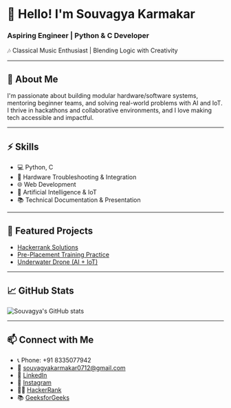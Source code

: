 # 👋 Hello! I'm Souvagya Karmakar

### Aspiring Engineer | Python & C Developer  
🎶 Classical Music Enthusiast | Blending Logic with Creativity

---

## 🧠 About Me
I'm passionate about building modular hardware/software systems, mentoring beginner teams, and solving real-world problems with AI and IoT. I thrive in hackathons and collaborative environments, and I love making tech accessible and impactful.

---

## ⚡ Skills
- 💻 Python, C
- 🔧 Hardware Troubleshooting & Integration
- 🌐 Web Development
- 🤖 Artificial Intelligence & IoT
- 📚 Technical Documentation & Presentation

---

## 🚀 Featured Projects
- [Hackerrank Solutions](https://github.com/Souvagya-K/Hackerrank-solutions)
- [Pre-Placement Training Practice](https://github.com/Souvagya-K/Pre-Placement-Training-Practice)
- [Underwater Drone (AI + IoT)](https://github.com/yourprojectlink)

---

## 📈 GitHub Stats
![Souvagya's GitHub stats](https://github-readme-stats.vercel.app/api?username=Souvagya06&show_icons=true&theme=radical)

---

## 📫 Connect with Me
- 📞 Phone: +91 8335077942
- 📧 souvagyakarmakar0712@gmail.com  
- 💼 [LinkedIn](https://www.linkedin.com/in/souvagya-karmakar-85ba11362/)  
- 📸 [Instagram](https://www.instagram.com/__souvagya_karmakar__/)
- 🧑‍💻 [HackerRank](https://www.hackerrank.com/profile/SouvagyaAI2B78)
- 📚 [GeeksforGeeks](https://www.geeksforgeeks.org/user/karmakarso1t4k/?_gl=1*9z3jz5*_up*MQ..*_gs*MQ..&gclid=Cj0KCQjwovPGBhDxARIsAFhgkwSqTZNBglWsSLmoZNq5lwx3yAvOHLscmOTwVlpaSq8NctcjiWm6u9YaAkarEALw_wcB&gbraid=0AAAAAC9yBkAmAT-bnyHOrOTGJxlNh1Uea)




